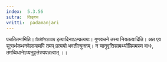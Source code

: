 ```yaml
---
index:  5.3.56
sutra:  तिङ्श्च
vritti:  padamanjari
---
```


पचतितमामिति। `किमेत्तिङव्यय` इत्यादिनाऽऽम्प्रत्ययः।
गुणवचने तस्य नियतत्वादिति। अत एव सूत्रार्थकथनवेलायामपि तमप् प्रत्ययो भवतीत्युक्तम्। न चानुवृत्तिसामर्थ्यान्नियमस्य बाधः, तमब्विधानेऽप्यनुवृत्तेरुपपन्नत्वात् ।।

